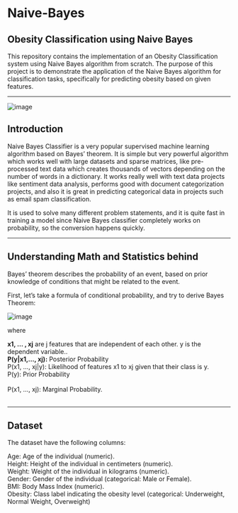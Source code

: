 # Naive-Bayes

## Obesity Classification using Naive Bayes

This repository contains the implementation of an Obesity Classification system using Naive Bayes algorithm from scratch. The purpose of this project is to demonstrate the application of the Naive Bayes algorithm for classification tasks, specifically for predicting obesity based on given features.
<hr>


![image](https://github.com/Gokulprasanth-t/Naive-Bayes/assets/121724612/30e2b80b-02e9-42bf-8ab5-85768c647389)


## Introduction

Naive Bayes Classifier is a very popular supervised machine learning algorithm based on Bayes’ theorem. It is simple but very powerful algorithm which works well with large datasets and sparse matrices, like pre-processed text data which creates thousands of vectors depending on the number of words in a dictionary. It works really well with text data projects like sentiment data analysis, performs good with document categorization projects, and also it is great in predicting categorical data in projects such as email spam classification.

It is used to solve many different problem statements, and it is quite fast in training a model since Naive Bayes classifier completely works on probability, so the conversion happens quickly.

<hr>

## Understanding Math and Statistics behind

Bayes’ theorem describes the probability of an event, based on prior knowledge of conditions that might be related to the event.

First, let’s take a formula of conditional probability, and try to derive Bayes Theorem:

![image](https://github.com/Gokulprasanth-t/Naive-Bayes/assets/121724612/059080a5-9510-4170-897d-62292f68bfb0)

where

<b>x1, … , xj</b> are j features that are independent of each other. y is the dependent variable..<br>
<b>P(y|x1,…, xj):</b> Posterior Probability<br>
P(x1, …, xj|y):</b> Likelihood of features x1 to xj given that their class is y.<br>
P(y):</b> Prior Probability<br><br>
P(x1, …, xj): Marginal Probability.<br><br>
<hr>

## Dataset

The dataset  have the following columns:

Age: Age of the individual (numeric).<br>
Height: Height of the individual in centimeters (numeric).<br>
Weight: Weight of the individual in kilograms (numeric).<br>
Gender: Gender of the individual (categorical: Male or Female).<br>
BMI: Body Mass Index (numeric).<br>
Obesity: Class label indicating the obesity level (categorical: Underweight, Normal Weight, Overweight)
